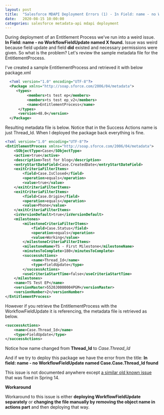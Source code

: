 ```yaml
---
layout: post
title:  "Salesforce MDAPI Deployment Errors (1) - In Field: name - no WorkflowFieldUpdate named X found (EntitlementProcess)"
date:   2020-08-15 10:00:00
categories: salesforce metadata-api mdapi deployment
---
```


During deployment of an Entitlement Process we've run into a weird issue. <b>In Field: name - no WorkflowFieldUpdate named X found.</b> Issue was weird because field update and field <b>did</b> existed and necessary permissions were given. So what is the problem? Let's review the sample metadata file for the EntitlementProcess.

I've created a sample EntitlementProcess and retrieved it with below package.xml
~~~ xml
  <?xml version="1.0" encoding="UTF-8"?>
  <Package xmlns="http://soap.sforce.com/2006/04/metadata">
     <types>
          <members>ts test ep</members>
          <members>ts test ep_v2</members>
          <name>EntitlementProcess</name>
      </types>
      <version>48.0</version>
  </Package>
~~~
Resulting metadata file is below. Notice that in the Success Actions name is just Thread_Id. When I deployed the package back everything is fine.

~~~ xml
<?xml version="1.0" encoding="UTF-8"?>
<EntitlementProcess xmlns="http://soap.sforce.com/2006/04/metadata">
    <SObjectType>Case</SObjectType>
    <active>true</active>
    <description>Test for blog</description>
    <entryStartDateField>Case.CreatedDate</entryStartDateField>
    <exitCriteriaFilterItems>
        <field>Case.IsClosed</field>
        <operation>equals</operation>
        <value>true</value>
    </exitCriteriaFilterItems>
    <exitCriteriaFilterItems>
        <field>Case.Origin</field>
        <operation>equals</operation>
        <value>Phone</value>
    </exitCriteriaFilterItems>
    <isVersionDefault>true</isVersionDefault>
    <milestones>
        <milestoneCriteriaFilterItems>
            <field>Case.Status</field>
            <operation>equals</operation>
            <value>Working</value>
        </milestoneCriteriaFilterItems>
        <milestoneName>TS - First Milestone</milestoneName>
        <minutesToComplete>180</minutesToComplete>
        <successActions>
            <name>Thread_Id</name>
            <type>FieldUpdate</type>
        </successActions>
        <useCriteriaStartTime>false</useCriteriaStartTime>
    </milestones>
    <name>TS Test EP</name>
    <versionMaster>5520J0000004PGM</versionMaster>
    <versionNumber>2</versionNumber>
</EntitlementProcess>
~~~
However if you retrieve the EntitlementProcess with the WorkflowFieldUpdate it is referencing, the metadata file is retrieved as below.

~~~ xml
<successActions>
    <name>Case.Thread_Id</name>
    <type>FieldUpdate</type>
</successActions>
~~~

Notice how name changed from <b>Thread_Id</b> to <i>Case.Thread_Id</i>

And if we try to deploy this package we have the error from the title: <b>In field: name - no WorkflowFieldUpdate named Case.Case.Thread_Id found</b>

This issue is not documented anywhere except <a href="https://trailblazer.salesforce.com/issues_view?id=a1p30000000T0oHAAS&title=deployments-of-approval-process-with-workflow-field-updates-throw-error-stating-that-the-workflow-field-update-doesn-t-exist-for-that-sobject">a similar old known issue</a> that was fixed in Spring 14.

<b>Workaround</b>

Workaround to this issue is either <b>deploying WorkflowFieldUpdate separately</b> or <b>changing the file manually by removing the object name in actions part</b> and then deploying that way.

